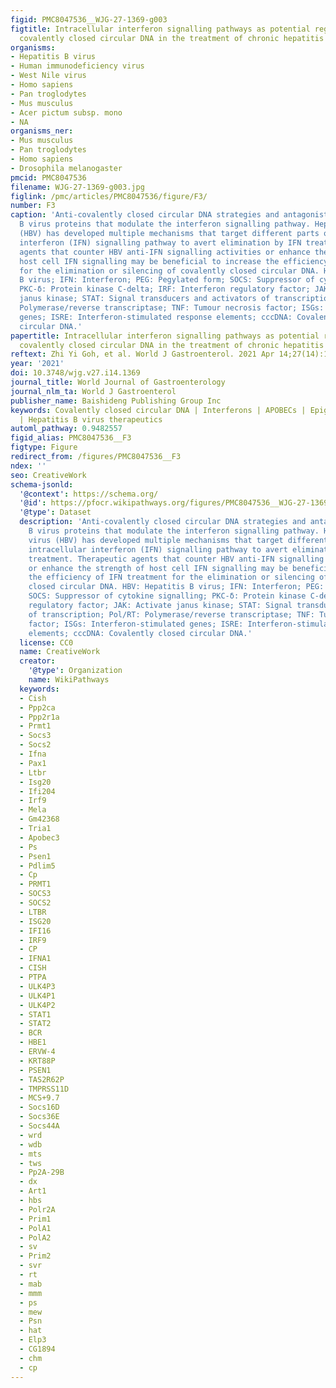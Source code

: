 ```yaml
---
figid: PMC8047536__WJG-27-1369-g003
figtitle: Intracellular interferon signalling pathways as potential regulators of
  covalently closed circular DNA in the treatment of chronic hepatitis B
organisms:
- Hepatitis B virus
- Human immunodeficiency virus
- West Nile virus
- Homo sapiens
- Pan troglodytes
- Mus musculus
- Acer pictum subsp. mono
- NA
organisms_ner:
- Mus musculus
- Pan troglodytes
- Homo sapiens
- Drosophila melanogaster
pmcid: PMC8047536
filename: WJG-27-1369-g003.jpg
figlink: /pmc/articles/PMC8047536/figure/F3/
number: F3
caption: 'Anti-covalently closed circular DNA strategies and antagonistic hepatitis
  B virus proteins that modulate the interferon signalling pathway. Hepatitis B virus
  (HBV) has developed multiple mechanisms that target different parts of the intracellular
  interferon (IFN) signalling pathway to avert elimination by IFN treatment. Therapeutic
  agents that counter HBV anti-IFN signalling activities or enhance the strength of
  host cell IFN signalling may be beneficial to increase the efficiency of IFN treatment
  for the elimination or silencing of covalently closed circular DNA. HBV: Hepatitis
  B virus; IFN: Interferon; PEG: Pegylated form; SOCS: Suppressor of cytokine signalling;
  PKC-δ: Protein kinase C-delta; IRF: Interferon regulatory factor; JAK: Activate
  janus kinase; STAT: Signal transducers and activators of transcription; Pol/RT:
  Polymerase/reverse transcriptase; TNF: Tumour necrosis factor; ISGs: Interferon-stimulated
  genes; ISRE: Interferon-stimulated response elements; cccDNA: Covalently closed
  circular DNA.'
papertitle: Intracellular interferon signalling pathways as potential regulators of
  covalently closed circular DNA in the treatment of chronic hepatitis B.
reftext: Zhi Yi Goh, et al. World J Gastroenterol. 2021 Apr 14;27(14):1369-1391.
year: '2021'
doi: 10.3748/wjg.v27.i14.1369
journal_title: World Journal of Gastroenterology
journal_nlm_ta: World J Gastroenterol
publisher_name: Baishideng Publishing Group Inc
keywords: Covalently closed circular DNA | Interferons | APOBECs | Epigenetic modification
  | Hepatitis B virus therapeutics
automl_pathway: 0.9482557
figid_alias: PMC8047536__F3
figtype: Figure
redirect_from: /figures/PMC8047536__F3
ndex: ''
seo: CreativeWork
schema-jsonld:
  '@context': https://schema.org/
  '@id': https://pfocr.wikipathways.org/figures/PMC8047536__WJG-27-1369-g003.html
  '@type': Dataset
  description: 'Anti-covalently closed circular DNA strategies and antagonistic hepatitis
    B virus proteins that modulate the interferon signalling pathway. Hepatitis B
    virus (HBV) has developed multiple mechanisms that target different parts of the
    intracellular interferon (IFN) signalling pathway to avert elimination by IFN
    treatment. Therapeutic agents that counter HBV anti-IFN signalling activities
    or enhance the strength of host cell IFN signalling may be beneficial to increase
    the efficiency of IFN treatment for the elimination or silencing of covalently
    closed circular DNA. HBV: Hepatitis B virus; IFN: Interferon; PEG: Pegylated form;
    SOCS: Suppressor of cytokine signalling; PKC-δ: Protein kinase C-delta; IRF: Interferon
    regulatory factor; JAK: Activate janus kinase; STAT: Signal transducers and activators
    of transcription; Pol/RT: Polymerase/reverse transcriptase; TNF: Tumour necrosis
    factor; ISGs: Interferon-stimulated genes; ISRE: Interferon-stimulated response
    elements; cccDNA: Covalently closed circular DNA.'
  license: CC0
  name: CreativeWork
  creator:
    '@type': Organization
    name: WikiPathways
  keywords:
  - Cish
  - Ppp2ca
  - Ppp2r1a
  - Prmt1
  - Socs3
  - Socs2
  - Ifna
  - Pax1
  - Ltbr
  - Isg20
  - Ifi204
  - Irf9
  - Mela
  - Gm42368
  - Tria1
  - Apobec3
  - Ps
  - Psen1
  - Pdlim5
  - Cp
  - PRMT1
  - SOCS3
  - SOCS2
  - LTBR
  - ISG20
  - IFI16
  - IRF9
  - CP
  - IFNA1
  - CISH
  - PTPA
  - ULK4P3
  - ULK4P1
  - ULK4P2
  - STAT1
  - STAT2
  - BCR
  - HBE1
  - ERVW-4
  - KRT88P
  - PSEN1
  - TAS2R62P
  - TMPRSS11D
  - MCS+9.7
  - Socs16D
  - Socs36E
  - Socs44A
  - wrd
  - wdb
  - mts
  - tws
  - Pp2A-29B
  - dx
  - Art1
  - hbs
  - Polr2A
  - Prim1
  - PolA1
  - PolA2
  - sv
  - Prim2
  - svr
  - rt
  - mab
  - mmm
  - ps
  - mew
  - Psn
  - hat
  - Elp3
  - CG1894
  - chm
  - cp
---
```


